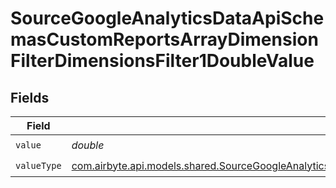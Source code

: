 # SourceGoogleAnalyticsDataApiSchemasCustomReportsArrayDimensionFilterDimensionsFilter1DoubleValue


## Fields

| Field                                                                                                                                                                                                                                                                       | Type                                                                                                                                                                                                                                                                        | Required                                                                                                                                                                                                                                                                    | Description                                                                                                                                                                                                                                                                 |
| --------------------------------------------------------------------------------------------------------------------------------------------------------------------------------------------------------------------------------------------------------------------------- | --------------------------------------------------------------------------------------------------------------------------------------------------------------------------------------------------------------------------------------------------------------------------- | --------------------------------------------------------------------------------------------------------------------------------------------------------------------------------------------------------------------------------------------------------------------------- | --------------------------------------------------------------------------------------------------------------------------------------------------------------------------------------------------------------------------------------------------------------------------- |
| `value`                                                                                                                                                                                                                                                                     | *double*                                                                                                                                                                                                                                                                    | :heavy_check_mark:                                                                                                                                                                                                                                                          | N/A                                                                                                                                                                                                                                                                         |
| `valueType`                                                                                                                                                                                                                                                                 | [com.airbyte.api.models.shared.SourceGoogleAnalyticsDataApiSchemasCustomReportsArrayDimensionFilterDimensionsFilter1ExpressionsValueType](../../models/shared/SourceGoogleAnalyticsDataApiSchemasCustomReportsArrayDimensionFilterDimensionsFilter1ExpressionsValueType.md) | :heavy_check_mark:                                                                                                                                                                                                                                                          | N/A                                                                                                                                                                                                                                                                         |